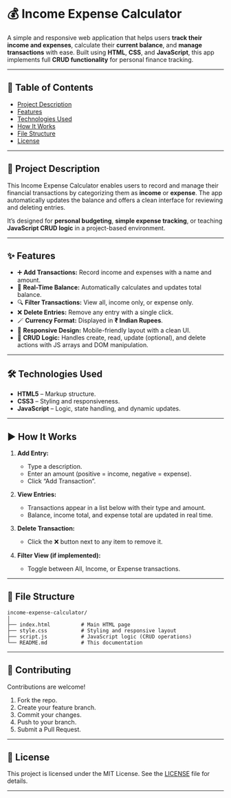 # 💰 Income Expense Calculator

A simple and responsive web application that helps users **track their income and expenses**, calculate their **current balance**, and **manage transactions** with ease. Built using **HTML**, **CSS**, and **JavaScript**, this app implements full **CRUD functionality** for personal finance tracking.

---

## 📑 Table of Contents

* [Project Description](#project-description)
* [Features](#features)
* [Technologies Used](#technologies-used)
* [How It Works](#how-it-works)
* [File Structure](#file-structure)
* [License](#license)

---

## 🧾 Project Description

This Income Expense Calculator enables users to record and manage their financial transactions by categorizing them as **income** or **expense**. The app automatically updates the balance and offers a clean interface for reviewing and deleting entries.

It’s designed for **personal budgeting**, **simple expense tracking**, or teaching **JavaScript CRUD logic** in a project-based environment.

---

## ✨ Features

* ➕ **Add Transactions:** Record income and expenses with a name and amount.
* 🔁 **Real-Time Balance:** Automatically calculates and updates total balance.
* 🔍 **Filter Transactions:** View all, income only, or expense only.
* ❌ **Delete Entries:** Remove any entry with a single click.
* 🪄 **Currency Format:** Displayed in **₹ Indian Rupees**.
* 📱 **Responsive Design:** Mobile-friendly layout with a clean UI.
* 🧠 **CRUD Logic:** Handles create, read, update (optional), and delete actions with JS arrays and DOM manipulation.

---

## 🛠️ Technologies Used

* **HTML5** – Markup structure.
* **CSS3** – Styling and responsiveness.
* **JavaScript** – Logic, state handling, and dynamic updates.
---

## ▶️ How It Works

1. **Add Entry:**

   * Type a description.
   * Enter an amount (positive = income, negative = expense).
   * Click “Add Transaction”.

2. **View Entries:**

   * Transactions appear in a list below with their type and amount.
   * Balance, income total, and expense total are updated in real time.

3. **Delete Transaction:**

   * Click the ❌ button next to any item to remove it.

4. **Filter View (if implemented):**

   * Toggle between All, Income, or Expense transactions.

---

## 📁 File Structure

```
income-expense-calculator/
│
├── index.html          # Main HTML page
├── style.css           # Styling and responsive layout
├── script.js           # JavaScript logic (CRUD operations)  
└── README.md           # This documentation
```

---

## 🤝 Contributing

Contributions are welcome!

1. Fork the repo.
2. Create your feature branch.
3. Commit your changes.
4. Push to your branch.
5. Submit a Pull Request.

---

## 📄 License

This project is licensed under the MIT License. See the [LICENSE](LICENSE) file for details.

---
